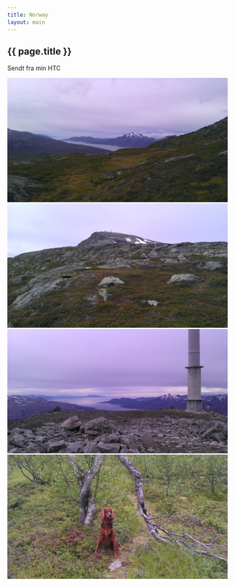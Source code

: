 ```yaml
---
title: Norway
layout: main
---
```


## {{ page.title }}

Sendt fra min HTC

![Norway 1](/img/no1.jpg)
![Norway 2](/img/no2.jpg)
![Norway 3](/img/no3.jpg)
![Norway 4](/img/no4.jpg)
